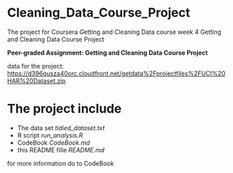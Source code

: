 # Cleaning_Data_Course_Project


The project for Coursera Getting and Cleaning Data course week 4 Getting and Cleaning Data Course Project

**Peer-graded Assignment: Getting and Cleaning Data Course Project**

data for the project:
https://d396qusza40orc.cloudfront.net/getdata%2Fprojectfiles%2FUCI%20HAR%20Dataset.zip  


# The project include 

  * The data set  *tidied_dataset.txt*
  * R script *run_analysis.R*
  * CodeBook *CodeBook.md*
  * this README fille *README.md*


for more information do to CodeBook
